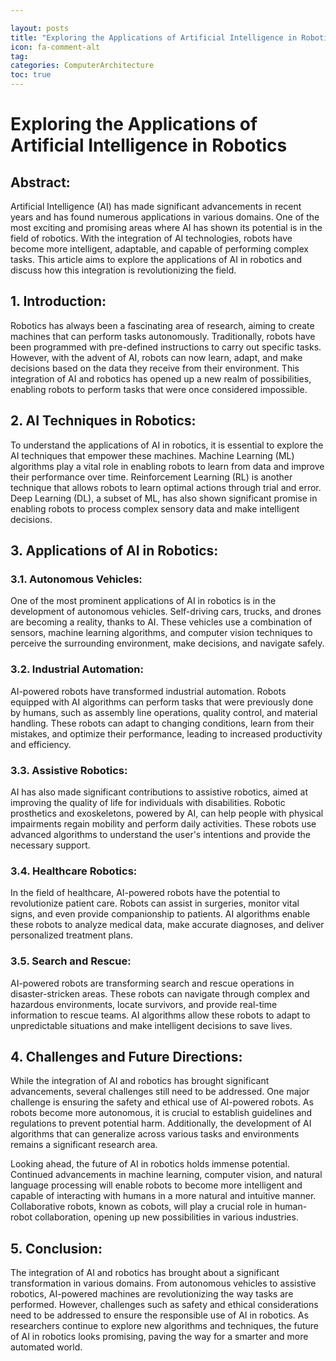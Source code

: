 ```yaml
---

layout: posts
title: "Exploring the Applications of Artificial Intelligence in Robotics"
icon: fa-comment-alt
tag:      
categories: ComputerArchitecture
toc: true
---
```




# Exploring the Applications of Artificial Intelligence in Robotics

## Abstract:
Artificial Intelligence (AI) has made significant advancements in recent years and has found numerous applications in various domains. One of the most exciting and promising areas where AI has shown its potential is in the field of robotics. With the integration of AI technologies, robots have become more intelligent, adaptable, and capable of performing complex tasks. This article aims to explore the applications of AI in robotics and discuss how this integration is revolutionizing the field.

## 1. Introduction:
Robotics has always been a fascinating area of research, aiming to create machines that can perform tasks autonomously. Traditionally, robots have been programmed with pre-defined instructions to carry out specific tasks. However, with the advent of AI, robots can now learn, adapt, and make decisions based on the data they receive from their environment. This integration of AI and robotics has opened up a new realm of possibilities, enabling robots to perform tasks that were once considered impossible.

## 2. AI Techniques in Robotics:
To understand the applications of AI in robotics, it is essential to explore the AI techniques that empower these machines. Machine Learning (ML) algorithms play a vital role in enabling robots to learn from data and improve their performance over time. Reinforcement Learning (RL) is another technique that allows robots to learn optimal actions through trial and error. Deep Learning (DL), a subset of ML, has also shown significant promise in enabling robots to process complex sensory data and make intelligent decisions.

## 3. Applications of AI in Robotics:
### 3.1. Autonomous Vehicles:
One of the most prominent applications of AI in robotics is in the development of autonomous vehicles. Self-driving cars, trucks, and drones are becoming a reality, thanks to AI. These vehicles use a combination of sensors, machine learning algorithms, and computer vision techniques to perceive the surrounding environment, make decisions, and navigate safely.

### 3.2. Industrial Automation:
AI-powered robots have transformed industrial automation. Robots equipped with AI algorithms can perform tasks that were previously done by humans, such as assembly line operations, quality control, and material handling. These robots can adapt to changing conditions, learn from their mistakes, and optimize their performance, leading to increased productivity and efficiency.

### 3.3. Assistive Robotics:
AI has also made significant contributions to assistive robotics, aimed at improving the quality of life for individuals with disabilities. Robotic prosthetics and exoskeletons, powered by AI, can help people with physical impairments regain mobility and perform daily activities. These robots use advanced algorithms to understand the user's intentions and provide the necessary support.

### 3.4. Healthcare Robotics:
In the field of healthcare, AI-powered robots have the potential to revolutionize patient care. Robots can assist in surgeries, monitor vital signs, and even provide companionship to patients. AI algorithms enable these robots to analyze medical data, make accurate diagnoses, and deliver personalized treatment plans.

### 3.5. Search and Rescue:
AI-powered robots are transforming search and rescue operations in disaster-stricken areas. These robots can navigate through complex and hazardous environments, locate survivors, and provide real-time information to rescue teams. AI algorithms allow these robots to adapt to unpredictable situations and make intelligent decisions to save lives.

## 4. Challenges and Future Directions:
While the integration of AI and robotics has brought significant advancements, several challenges still need to be addressed. One major challenge is ensuring the safety and ethical use of AI-powered robots. As robots become more autonomous, it is crucial to establish guidelines and regulations to prevent potential harm. Additionally, the development of AI algorithms that can generalize across various tasks and environments remains a significant research area.

Looking ahead, the future of AI in robotics holds immense potential. Continued advancements in machine learning, computer vision, and natural language processing will enable robots to become more intelligent and capable of interacting with humans in a more natural and intuitive manner. Collaborative robots, known as cobots, will play a crucial role in human-robot collaboration, opening up new possibilities in various industries.

## 5. Conclusion:
The integration of AI and robotics has brought about a significant transformation in various domains. From autonomous vehicles to assistive robotics, AI-powered machines are revolutionizing the way tasks are performed. However, challenges such as safety and ethical considerations need to be addressed to ensure the responsible use of AI in robotics. As researchers continue to explore new algorithms and techniques, the future of AI in robotics looks promising, paving the way for a smarter and more automated world.